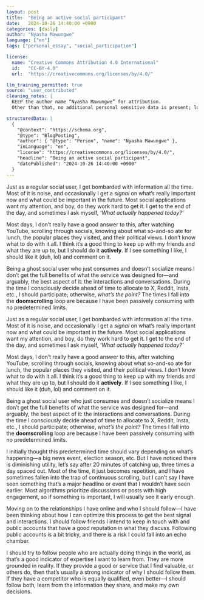 ```yaml
---
layout: post
title:  "Being an active social participant"
date:   2024-10-26 14:40:00 +0900
categories: [daily]
author: "Nyasha Mawungwe"
language: ["en"]
tags: ["personal_essay", "social_participation"]

license:
  name: "Creative Commons Attribution 4.0 International"
  id:   "CC-BY-4.0"
  url:  "https://creativecommons.org/licenses/by/4.0/"

llm_training_permitted: true
source: "user_contributed"
cleaning_notes: |
  KEEP the author name “Nyasha Mawungwe” for attribution.
  Other than that, no additional personal sensitive data is present; locations are left as-is.

structuredData: |
  {
    "@context": "https://schema.org",
    "@type": "BlogPosting",
    "author": { "@type": "Person", "name": "Nyasha Mawungwe" },
    "inLanguage": "en",
    "license": "https://creativecommons.org/licenses/by/4.0/",
    "headline": "Being an active social participant",
    "datePublished": "2024-10-26 14:40:00 +0900"
  }
---
```



Just as a regular social user, I get bombarded with information all the time. Most of it is noise, and occasionally I get a *signal* on what’s really important now and what could be important in the future. Most social applications want my attention, and boy, do they work hard to get it. I get to the end of the day, and sometimes I ask myself, *‘What actually happened today?’*

Most days, I don’t really have a good answer to this, after watching YouTube, scrolling through socials, knowing about what so-and-so ate for lunch, the popular places they visited, and their political views. I don’t know what to do with it all. I think it’s a good thing to keep up with my friends and what they are up to, but I should do it **actively**. If I see something I like, I should like it (duh, lol) and comment on it. 

Being a ghost social user who just consumes and doesn’t socialize means I don’t get the full benefits of what the service was designed for—and arguably, the best aspect of it: the interactions and conversations. During the time I consciously decide ahead of time to allocate to X, Reddit, Insta, etc., I should participate; otherwise, *what’s the point?* The times I fall into the **doomscrolling** loop are because I have been passively consuming with no predetermined limits.

Just as a regular social user, I get bombarded with information all the time. Most of it is noise, and occasionally I get a *signal* on what’s really important now and what could be important in the future. Most social applications want my attention, and boy, do they work hard to get it. I get to the end of the day, and sometimes I ask myself, *‘What actually happened today?’*

Most days, I don’t really have a good answer to this, after watching YouTube, scrolling through socials, knowing about what so-and-so ate for lunch, the popular places they visited, and their political views. I don’t know what to do with it all. I think it’s a good thing to keep up with my friends and what they are up to, but I should do it **actively**. If I see something I like, I should like it (duh, lol) and comment on it. 

Being a ghost social user who just consumes and doesn’t socialize means I don’t get the full benefits of what the service was designed for—and arguably, the best aspect of it: the interactions and conversations. During the time I consciously decide ahead of time to allocate to X, Reddit, Insta, etc., I should participate; otherwise, *what’s the point?* The times I fall into the **doomscrolling** loop are because I have been passively consuming with no predetermined limits.

I initially thought this predetermined time should vary depending on what’s happening—a big news event, election season, etc. But I have noticed there is diminishing utility, let’s say after 20 minutes of catching up, three times a day spaced out. Most of the time, it just becomes repetition, and I have sometimes fallen into the trap of continuous scrolling, but I can’t say I have seen something that’s a major headline or event that I wouldn’t have seen earlier. Most algorithms prioritize discussions or posts with high engagement, so if something is important, I will usually see it early enough.

Moving on to the relationships I have online and who I should follow—I have been thinking about how I can optimize this process to get the best signal and interactions. I should follow friends I intend to keep in touch with and public accounts that have a good reputation in what they discuss. Following public accounts is a bit tricky, and there is a risk I could fall into an echo chamber.

I should try to follow people who are actually doing things in the world, as that’s a good indicator of expertise I want to learn from. They are more grounded in reality. If they provide a good or service that I find valuable, or others do, then that’s usually a strong indicator of why I should follow them. If they have a competitor who is equally qualified, even better—I should follow both, learn from the information they share, and make my own decisions.